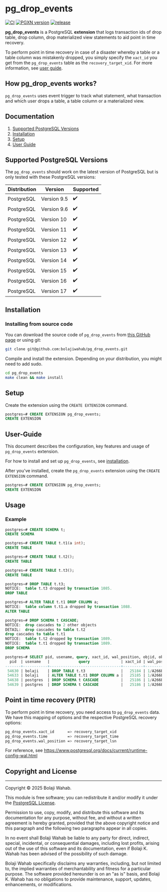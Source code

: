 # pg_drop_events

[![CI](https://github.com/bolajiwahab/pg_drop_events/actions/workflows/ci.yml/badge.svg)](https://github.com/bolajiwahab/pg_drop_events/actions/workflows/ci.yml)
[![PGXN version](https://badge.fury.io/pg/pg_drop_events.svg)](https://badge.fury.io/pg/pg_drop_events)
[![release](https://github.com/bolajiwahab/pg_drop_events/actions/workflows/release.yml/badge.svg?branch=main)](https://github.com/bolajiwahab/pg_drop_events/actions/workflows/release.yml)

**pg_drop_events** is a PostgreSQL **extension** that logs transaction ids of drop table, drop column, drop materialized view statements to aid point in time recovery.

To perform point in time recovery in case of a disaster whereby a table or a table column was mistakenly dropped, you simply specify the `xact_id` you get from the `pg_drop_events` table as the `recovery_target_xid`. For more information, see [user guide](#user-guide).

## How pg_drop_events works?

`pg_drop_events` uses event trigger to track what statement, what transaction and which user drops a table, a table column or a materialized view.

## Documentation

1. [Supported PostgreSQL Versions](#supported-postgresql-versions)
2. [Installation](#installation)
3. [Setup](#setup)
4. [User Guide](#user-guide)

## Supported PostgreSQL Versions

The ``pg_drop_events`` should work on the latest version of PostgreSQL but is only tested with these PostgreSQL versions:

| Distribution            |  Version       | Supported          |
| ------------------------|----------------|--------------------|
| PostgreSQL              | Version 9.5    | :heavy_check_mark: |
| PostgreSQL              | Version 9.6    | :heavy_check_mark: |
| PostgreSQL              | Version 10     | :heavy_check_mark: |
| PostgreSQL              | Version 11     | :heavy_check_mark: |
| PostgreSQL              | Version 12     | :heavy_check_mark: |
| PostgreSQL              | Version 13     | :heavy_check_mark: |
| PostgreSQL              | Version 14     | :heavy_check_mark: |
| PostgreSQL              | Version 15     | :heavy_check_mark: |
| PostgreSQL              | Version 16     | :heavy_check_mark: |
| PostgreSQL              | Version 17     | :heavy_check_mark: |

## Installation

### Installing from source code

You can download the source code of ``pg_drop_events`` from [this GitHub page](github.com:bolajiwahab/pg_drop_events.git) or using git:

```sh
git clone git@github.com:bolajiwahab/pg_drop_events.git
```

Compile and install the extension. Depending on your distribution, you might need to add sudo.

```sh
cd pg_drop_events
make clean && make install
```

## Setup

Create the extension using the ``CREATE EXTENSION`` command.

```sql
postgres=# CREATE EXTENSION pg_drop_events;
CREATE EXTENSION
```

## User-Guide

This document describes the configuration, key features and usage of ``pg_drop_events`` extension.

For how to install and set up ``pg_drop_events``, see [installation](#installation).

After you've installed, create the ``pg_drop_events`` extension using the ``CREATE EXTENSION`` command.

```sql
postgres=# CREATE EXTENSION pg_drop_events;
CREATE EXTENSION
```

## Usage

### Example

```sql
postgres=# CREATE SCHEMA t;
CREATE SCHEMA

postgres=# CREATE TABLE t.t1(a int);
CREATE TABLE

postgres=# CREATE TABLE t.t2();
CREATE TABLE

postgres=# CREATE TABLE t.t3();
CREATE TABLE

postgres=# DROP TABLE t.t3;
NOTICE:  table t.t3 dropped by transaction 1085.
DROP TABLE

postgres=# ALTER TABLE t.t1 DROP COLUMN a;
NOTICE:  table column t.t1.a dropped by transaction 1088.
ALTER TABLE

postgres=# DROP SCHEMA t CASCADE;
NOTICE:  drop cascades to 2 other objects
DETAIL:  drop cascades to table t.t2
drop cascades to table t.t1
NOTICE:  table t.t2 dropped by transaction 1089.
NOTICE:  table t.t1 dropped by transaction 1089.
DROP SCHEMA

postgres=# SELECT pid, usename, query, xact_id, wal_position, objid, object_name, object_type, xact_time FROM pg_drop_events;
  pid  | usename   |             query              | xact_id | wal_position | objid | object_name | object_type  |             xact_time
-------+-----------+--------------------------------+---------+--------------+-------+-------------+--------------+-------------------------------
 54630 | bolaji    | DROP TABLE t.t3                |   25184 | 1/A266B090   | 51293 | t.t3        | table        | 2022-05-04 17:16:32.913969+00
 54633 | bolaji    | ALTER TABLE t.t1 DROP COLUMN a |   25185 | 1/A266BBF8   | 51287 | t.t1.a      | table column | 2022-05-04 17:16:39.033796+00
 54638 | postgres  | DROP SCHEMA t CASCADE          |   25186 | 1/A266BEC0   | 51287 | t.t1        | table        | 2022-05-04 17:16:56.094366+00
 54639 | postgres  | DROP SCHEMA t CASCADE          |   25186 | 1/A266BEC0   | 51290 | t.t2        | table        | 2022-05-04 17:16:56.094366+00

````

## Point in time recovery (PITR)

To perform point in time recovery, you need access to `pg_drop_events` data.
We have this mapping of options and the respective PostgreSQL recovery options:

```bash
pg_drop_events.xact_id      => recovery_target_xid
pg_drop_events.time         => recovery_target_time
pg_drop_events.wal_position => recovery_target_lsn

```

For reference, see <https://www.postgresql.org/docs/current/runtime-config-wal.html>

## Copyright and License

------------------------

Copyright © 2025 Bolaji Wahab.

This module is free software; you can redistribute it and/or modify it under the [PostgreSQL License](https://www.postgresql.org/about/licence/).

Permission to use, copy, modify, and distribute this software and its documentation for any purpose, without fee, and without a written agreement is hereby granted, provided that the above copyright notice and this paragraph and the following two paragraphs appear in all copies.

In no event shall Bolaji Wahab be liable to any party for direct, indirect, special, incidental, or consequential damages, including lost profits, arising out of the use of this software and its documentation, even if Bolaji K. Wahab has been advised of the possibility of such damage.

Bolaji Wahab specifically disclaims any warranties, including, but not limited to, the implied warranties of merchantability and fitness for a particular purpose. The software provided hereunder is on an "as is" basis, and Bolaji K. Wahab has no obligations to provide maintenance, support, updates, enhancements, or modifications.
